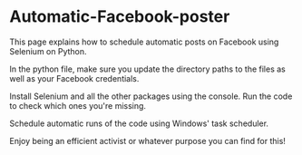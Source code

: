 # Automatic-Facebook-poster
This page explains how to schedule automatic posts on Facebook using Selenium on Python.

In the python file, make sure you update the directory paths to the files as well as your Facebook credentials.

Install Selenium and all the other packages using the console. Run the code to check which ones you're missing.

Schedule automatic runs of the code using Windows' task scheduler.

Enjoy being an efficient activist or whatever purpose you can find for this!
